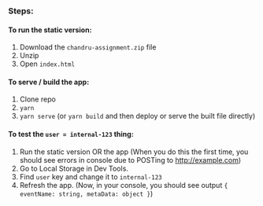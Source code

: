 ### Steps:

#### To run the static version:

1. Download the `chandru-assignment.zip` file
2. Unzip
3. Open `index.html`

#### To serve / build the app:

1. Clone repo
2. `yarn`
3. `yarn serve` (or `yarn build` and then deploy or serve the built file directly)

#### To test the `user = internal-123` thing:

1. Run the static version OR the app (When you do this the first time, you should see errors in console due to POSTing to http://example.com)
2. Go to Local Storage in Dev Tools.
3. Find `user` key and change it to `internal-123`
4. Refresh the app. (Now, in your console, you should see output `{ eventName: string, metaData: object }`)
